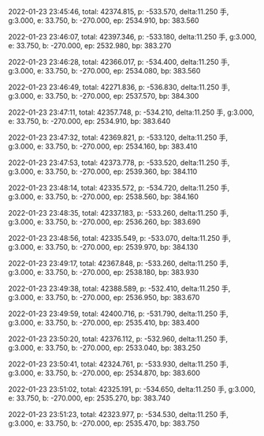 2022-01-23 23:45:46, total: 42374.815, p: -533.570, delta:11.250 手, g:3.000, e: 33.750, b: -270.000, ep: 2534.910, bp: 383.560

2022-01-23 23:46:07, total: 42397.346, p: -533.180, delta:11.250 手, g:3.000, e: 33.750, b: -270.000, ep: 2532.980, bp: 383.270

2022-01-23 23:46:28, total: 42366.017, p: -534.400, delta:11.250 手, g:3.000, e: 33.750, b: -270.000, ep: 2534.080, bp: 383.560

2022-01-23 23:46:49, total: 42271.836, p: -536.830, delta:11.250 手, g:3.000, e: 33.750, b: -270.000, ep: 2537.570, bp: 384.300

2022-01-23 23:47:11, total: 42357.748, p: -534.210, delta:11.250 手, g:3.000, e: 33.750, b: -270.000, ep: 2534.910, bp: 383.640

2022-01-23 23:47:32, total: 42369.821, p: -533.120, delta:11.250 手, g:3.000, e: 33.750, b: -270.000, ep: 2534.160, bp: 383.410

2022-01-23 23:47:53, total: 42373.778, p: -533.520, delta:11.250 手, g:3.000, e: 33.750, b: -270.000, ep: 2539.360, bp: 384.110

2022-01-23 23:48:14, total: 42335.572, p: -534.720, delta:11.250 手, g:3.000, e: 33.750, b: -270.000, ep: 2538.560, bp: 384.160

2022-01-23 23:48:35, total: 42337.183, p: -533.260, delta:11.250 手, g:3.000, e: 33.750, b: -270.000, ep: 2536.260, bp: 383.690

2022-01-23 23:48:56, total: 42335.549, p: -533.070, delta:11.250 手, g:3.000, e: 33.750, b: -270.000, ep: 2539.970, bp: 384.130

2022-01-23 23:49:17, total: 42367.848, p: -533.260, delta:11.250 手, g:3.000, e: 33.750, b: -270.000, ep: 2538.180, bp: 383.930

2022-01-23 23:49:38, total: 42388.589, p: -532.410, delta:11.250 手, g:3.000, e: 33.750, b: -270.000, ep: 2536.950, bp: 383.670

2022-01-23 23:49:59, total: 42400.716, p: -531.790, delta:11.250 手, g:3.000, e: 33.750, b: -270.000, ep: 2535.410, bp: 383.400

2022-01-23 23:50:20, total: 42376.112, p: -532.960, delta:11.250 手, g:3.000, e: 33.750, b: -270.000, ep: 2533.040, bp: 383.250

2022-01-23 23:50:41, total: 42324.761, p: -533.930, delta:11.250 手, g:3.000, e: 33.750, b: -270.000, ep: 2534.870, bp: 383.600

2022-01-23 23:51:02, total: 42325.191, p: -534.650, delta:11.250 手, g:3.000, e: 33.750, b: -270.000, ep: 2535.270, bp: 383.740

2022-01-23 23:51:23, total: 42323.977, p: -534.530, delta:11.250 手, g:3.000, e: 33.750, b: -270.000, ep: 2535.470, bp: 383.750